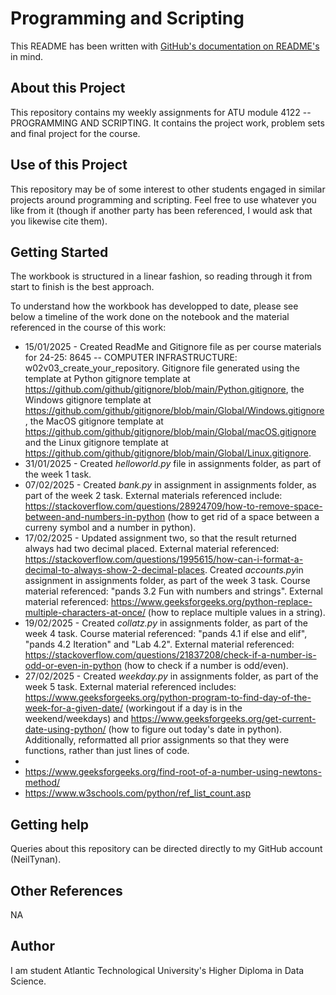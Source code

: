 # Programming and Scripting

This README has been written with [GitHub's documentation on README's](https://docs.github.com/en/repositories/managing-your-repositorys-settings-and-features/customizing-your-repository/about-readmes) in mind.

## About this Project

This repository contains my weekly assignments for ATU module 4122 -- PROGRAMMING AND SCRIPTING. It contains the project work, problem sets and final project for the course.

## Use of this Project

This repository may be of some interest to other students engaged in similar projects around programming and scripting. Feel free to use whatever you like from it (though if another party has been referenced, I would ask that you likewise cite them).

## Getting Started

The workbook is structured in a linear fashion, so reading through it from start to finish is the best approach.

To understand how the workbook has developped to date, please see below a timeline of the work done on the notebook and the material referenced in the course of this work:

- 15/01/2025 - Created ReadMe and Gitignore file as per course materials for 24-25: 8645 -- COMPUTER INFRASTRUCTURE: w02v03_create_your_repository. Gitignore file generated using the template at Python gitignore template at https://github.com/github/gitignore/blob/main/Python.gitignore, the Windows gitignore template at https://github.com/github/gitignore/blob/main/Global/Windows.gitignore, the MacOS gitignore template at https://github.com/github/gitignore/blob/main/Global/macOS.gitignore and the Linux gitignore template at https://github.com/github/gitignore/blob/main/Global/Linux.gitignore.
- 31/01/2025 - Created *helloworld.py* file in assignments folder, as part of the week 1 task.
- 07/02/2025 - Created *bank.py* in assignment in assignments folder, as part of the week 2 task. External materials referenced include: https://stackoverflow.com/questions/28924709/how-to-remove-space-between-and-numbers-in-python (how to get rid of a space between a curreny symbol and a number in python).
- 17/02/2025 - Updated assignment two, so that the result returned always had two decimal placed. External material referenced: https://stackoverflow.com/questions/1995615/how-can-i-format-a-decimal-to-always-show-2-decimal-places. Created *accounts.py*in assignment in assignments folder, as part of the week 3 task. Course material referenced: "pands 3.2 Fun with numbers and strings". External material referenced: https://www.geeksforgeeks.org/python-replace-multiple-characters-at-once/ (how to replace multiple values in a string).
- 19/02/2025 - Created *collatz.py* in assignments folder, as part of the week 4 task. Course material referenced: "pands 4.1 if else and elif", "pands 4.2 Iteration" and "Lab 4.2". External material referenced: https://stackoverflow.com/questions/21837208/check-if-a-number-is-odd-or-even-in-python (how to check if a number is odd/even).
- 27/02/2025 - Created *weekday.py* in assignments folder, as part of the week 5 task. External material referenced includes: https://www.geeksforgeeks.org/python-program-to-find-day-of-the-week-for-a-given-date/ (workingout if a day is in the weekend/weekdays) and https://www.geeksforgeeks.org/get-current-date-using-python/ (how to figure out today's date in python). Additionally, reformatted all prior assignments so that they were functions, rather than just lines of code.
- 
- https://www.geeksforgeeks.org/find-root-of-a-number-using-newtons-method/
- https://www.w3schools.com/python/ref_list_count.asp

## Getting help

Queries about this repository can be directed directly to my GitHub account (NeilTynan).

## Other References

NA

## Author

I am student Atlantic Technological University's Higher Diploma in Data Science.
